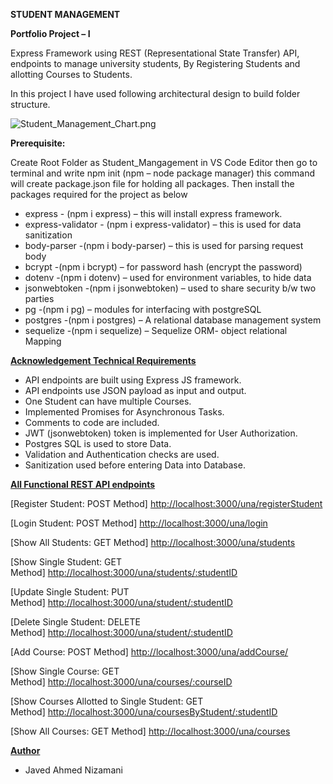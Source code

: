 ﻿**STUDENT MANAGEMENT**

**Portfolio Project – I**

Express Framework using REST (Representational State Transfer) API, endpoints to manage university students, By Registering Students and allotting Courses to Students.

In this project I have used following architectural design to build folder structure.

![Student_Management_Chart.png](Aspose.Words.f662bf7a-2c1d-40e3-8955-de0678aed7ce.001.png)

**Prerequisite:**

Create Root Folder as Student\_Mangagement in VS Code Editor then go to terminal and write npm init (npm – node package manager) this command will create package.json file for holding all packages. Then install the packages required for the project as below

- express 		- (npm i express) – this will install express framework.
- express-validator	- (npm i express-validator) – this is used for data sanitization
- body-parser 		-(npm i body-parser) – this is used for parsing request body
- bcrypt			-(npm i bcrypt) – for password hash (encrypt the password)
- dotenv		-(npm i dotenv) – used for environment variables, to hide data
- jsonwebtoken	-(npm i jsonwebtoken) – used to share security b/w two parties
- pg 			-(npm i pg) – modules for interfacing with postgreSQL
- postgres 		-(npm i postgres) – A relational database management system
- sequelize		-(npm i sequelize) – Sequelize ORM- object relational Mapping

[**Acknowledgement Technical Requirements**](https://github.com/JavedNizamani/Student_Management#acknowledgement-technical-requirements)

- API endpoints are built using Express JS framework.
- API endpoints use JSON payload as input and output.
- One Student can have multiple Courses.
- Implemented Promises for Asynchronous Tasks.
- Comments to code are included.
- JWT (jsonwebtoken) token is implemented for User Authorization.
- Postgres SQL is used to store Data.
- Validation and Authentication checks are used.
- Sanitization used before entering Data into Database.

[**All Functional REST API endpoints**](https://github.com/JavedNizamani/Student_Management#all-functional-rest-api-endpoints)

[Register Student: POST Method] <http://localhost:3000/una/registerStudent>

[Login Student: POST Method] <http://localhost:3000/una/login>

[Show All Students: GET Method] <http://localhost:3000/una/students>

[Show Single Student: GET Method] <http://localhost:3000/una/students/:studentID>

[Update Single Student: PUT Method] <http://localhost:3000/una/student/:studentID>

[Delete Single Student: DELETE Method] <http://localhost:3000/una/student/:studentID>

[Add Course: POST Method] <http://localhost:3000/una/addCourse/>

[Show Single Course: GET Method] <http://localhost:3000/una/courses/:courseID>

[Show Courses Allotted to Single Student: GET Method] <http://localhost:3000/una/coursesByStudent/:studentID>

[Show All Courses: GET Method] <http://localhost:3000/una/courses>

[**Author**](https://github.com/JavedNizamani/Student_Management#author)

- Javed Ahmed Nizamani



